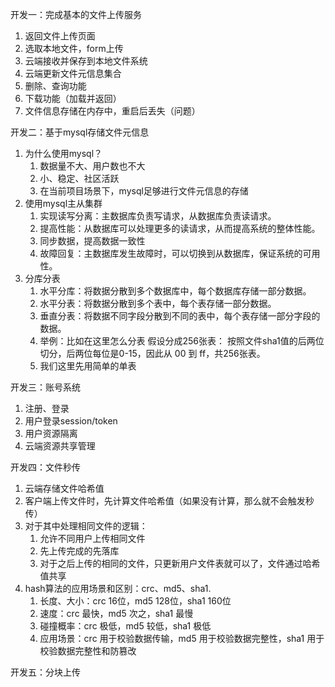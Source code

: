 开发一：完成基本的文件上传服务
1. 返回文件上传页面
2. 选取本地文件，form上传
3. 云端接收并保存到本地文件系统
4. 云端更新文件元信息集合
5. 删除、查询功能
6. 下载功能（加载并返回）
7. 文件信息存储在内存中，重启后丢失（问题）

开发二：基于mysql存储文件元信息
1. 为什么使用mysql？
   1. 数据量不大、用户数也不大
   2. 小、稳定、社区活跃
   3. 在当前项目场景下，mysql足够进行文件元信息的存储
2. 使用mysql主从集群
   1. 实现读写分离：主数据库负责写请求，从数据库负责读请求。
   2. 提高性能：从数据库可以处理更多的读请求，从而提高系统的整体性能。
   3. 同步数据，提高数据一致性
   4. 故障回复：主数据库发生故障时，可以切换到从数据库，保证系统的可用性。
3. 分库分表
   1. 水平分库：将数据分散到多个数据库中，每个数据库存储一部分数据。
   2. 水平分表：将数据分散到多个表中，每个表存储一部分数据。
   3. 垂直分表：将数据不同字段分散到不同的表中，每个表存储一部分字段的数据。
   4. 举例：比如在这里怎么分表
      假设分成256张表：
      按照文件sha1值的后两位切分，后两位每位是0-15，因此从 00 到 ff，共256张表。
   5. 我们这里先用简单的单表

开发三：账号系统
1. 注册、登录
2. 用户登录session/token
3. 用户资源隔离
4. 云端资源共享管理

开发四：文件秒传
1. 云端存储文件哈希值
2. 客户端上传文件时，先计算文件哈希值（如果没有计算，那么就不会触发秒传）
3. 对于其中处理相同文件的逻辑：
   1. 允许不同用户上传相同文件
   2. 先上传完成的先落库
   3. 对于之后上传的相同的文件，只更新用户文件表就可以了，文件通过哈希值共享
4. hash算法的应用场景和区别：crc、md5、sha1.
   1. 长度、大小：crc 16位，md5 128位，sha1 160位
   2. 速度：crc 最快，md5 次之，sha1 最慢
   3. 碰撞概率：crc 极低，md5 较低，sha1 极低
   4. 应用场景：crc 用于校验数据传输，md5 用于校验数据完整性，sha1 用于校验数据完整性和防篡改

开发五：分块上传

   